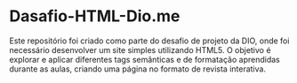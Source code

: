 # Dasafio-HTML-Dio.me
Este repositório foi criado como parte do desafio de projeto da DIO, onde foi necessário desenvolver um site simples utilizando HTML5. O objetivo é explorar e aplicar diferentes tags semânticas e de formatação aprendidas durante as aulas, criando uma página no formato de revista interativa.
